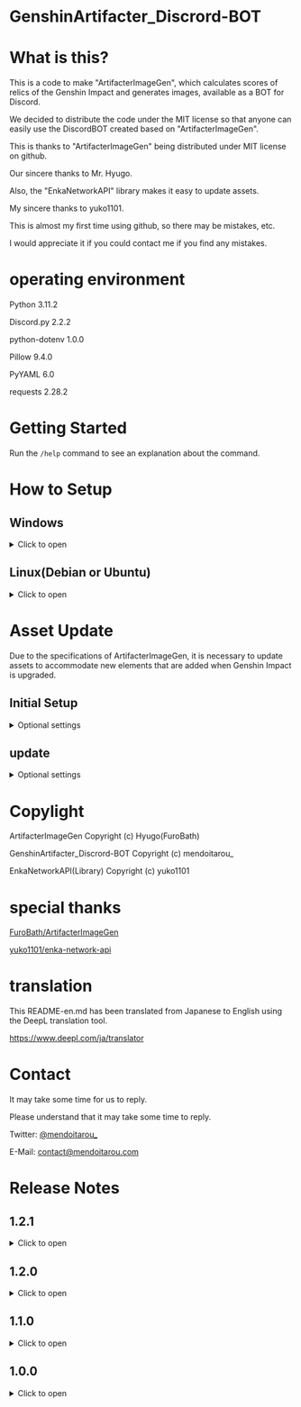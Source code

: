 # GenshinArtifacter_Discrord-BOT

# What is this?

This is a code to make "ArtifacterImageGen", which calculates scores of relics of the Genshin Impact and generates images, available as a BOT for Discord.

We decided to distribute the code under the MIT license so that anyone can easily use the DiscordBOT created based on "ArtifacterImageGen".

This is thanks to "ArtifacterImageGen" being distributed under MIT license on github.

Our sincere thanks to Mr. Hyugo.

Also, the "EnkaNetworkAPI" library makes it easy to update assets.

My sincere thanks to yuko1101.

This is almost my first time using github, so there may be mistakes, etc.

I would appreciate it if you could contact me if you find any mistakes.

# operating environment
Python 3.11.2

Discord.py 2.2.2

python-dotenv 1.0.0

Pillow 9.4.0

PyYAML 6.0

requests 2.28.2

# Getting Started

Run the `/help` command to see an explanation about the command.

# How to Setup

## Windows

<details>
<summary>Click to open</summary>

Editing...

</details>

## Linux(Debian or Ubuntu)

<details>
<summary>Click to open</summary>

### Create Disocrd BOT

Access the DiscordDeveloperPortal.

https://discord.com/developers/applications

Click on "New Application."

(If you have already created a dedicated BOT, skip to token generation.)

Decide on a name for the BOT and enter it in the "NAME" field.

Agree to the Terms of Use and Developer Policy and click "Create".

Select the "BOT" tab under "SETTING" and click "Add Bot.

Click "Yes, do it!" when the confirmation dialog appears.

(If 2FA is set, please authenticate.)

### Token Generation

Click on "Copy" under "TOKEN" to copy the BOT token.

Make a note (paste) of this token in a notepad, etc.

This token must not be seen by anyone.

### Setting BOT

Turn ON "PRESENCE INTENT", "SERVER MEMBERS INTENT", and "MESSAGE CONTENT INTENT" in "Privileged Gateway Intents".

Remember to click "Save Changes" to save your changes.

### Allow BOTs to join the server

Select "OAuth2" and "URL Generator" from the menu.

Check the "BOT" checkbox under "SCOPES" and set the "BOT PERMISSIONS" to the necessary permissions.

(If you own the server and trust the code of this BOT, you may check the "Administrator" checkbox.)

Copy the URL displayed in the "GENERATED URL" field and access the copied URL.

Select the server you want the BOT to join and click Yes.

Confirm that the authorization is correct and click authentication.

Clear the hCaptcha authorization and enlist the BOT.

This completes the preconfiguration of the Discord BOT.

### Download Source
Download this repository from github as a zip file or clone it with GithubCLI, etc.

https://github.com/tarou-software/GenshinArtifacter_Discrord-BOT

(If you downloaded the file as a zip file, please unzip it.)

Open the file ".env" in the directory and replace "token here!" with the BOT token copied in "Token Generation".

### Setup Python
Run the check version command to see if python is installed.

````
python3 --version
````

If the version is displayed, you are OK.

Install pip.

````
sudo apt update
sudo apt install python3-pip
```` 

Use PIP to install each library.

```
pip3 install discord.py
```

```
pip3 install python-dotenv
```

```
pip3 install Pillow
```

```
pip3 install pyyaml
```

```
pip3 install requests
```

Verify that everything was installed correctly.

### Change the configuration

In the directory containing the BOT source code, there is a file called "config.json".

This file modifies the BOT configuration.

Open the file in a text editor, etc., **as some parts need to be changed before starting**.

```
"Administrator_Name" : "Please Enter Your Name",
```

Please change "Please Enter Your Name" to your nickname in the line "Please Enter Your Name".

This is a **necessary setting** to use the EnkaNetwork API, so be sure to **do** this.

Also,

```
"BOT_Ver" : 1.0,
```

Do not **change** the item.

<details>
<summary>Optional settings</summary>

#### uid_register

```
"uid_register" : true,
```

By changing this item, you can enable or disable UID registration.

Change to 

- "true" to enable
- "false" to disable

(The default setting is "true", which is enabled.)

#### image_uid_mode

```
"image_uid_mode" : true
```

By changing this item, you can avoid a situation where another person's image is sent depending on the timing.

Change to 

- "true" to enable
- "false" to disable

(The default setting is "true", which is enabled.)

</details>

### Make the BOT work

Launch a command prompt or similar.

Change the current directory to the source directory.

Execute the following command

```
python bot_start.py
```

(It is recommended to create a batch file.)

"Ready! Name:~~" and confirm that the BOT is working properly on Discord.

</details>

# Asset Update

Due to the specifications of ArtifacterImageGen, it is necessary to update assets to accommodate new elements that are added when Genshin Impact is upgraded.

## Initial Setup

<details>
<summary>Optional settings</summary>

### Installing Node.js

Install the LTS version of Node.js with the following command.

```
curl -fsSL https://deb.nodesource.com/setup_lts.x | sudo -E bash -
sudo apt install nodejs -y
```

### Library Installation

Change the current directory to the source directory.

Execute the following command.

```
npm install enka-network-api
```

</details>

## update

<details>
<summary>Optional settings</summary>

**IMPORTANT**
When updating, make sure that the EnkaNetwork is not under maintenance.

To update, change the current directory to the source directory and execute the following command.

```
node asset_update.js
```

(It is recommended to create a batch file.)

When run, it will automatically update character, weapon, and artifact assets.

It is not necessary to restart the BOT when updating.

</details>

# Copylight

ArtifacterImageGen Copyright (c) Hyugo(FuroBath)

GenshinArtifacter_Discrord-BOT Copyright (c) mendoitarou_

EnkaNetworkAPI(Library) Copyright (c) yuko1101

# special thanks

[FuroBath/ArtifacterImageGen](https://github.com/FuroBath/ArtifacterImageGen)

[yuko1101/enka-network-api](https://github.com/yuko1101/enka-network-api)

# translation
This README-en.md has been translated from Japanese to English using the DeepL translation tool.

https://www.deepl.com/ja/translator

# Contact

It may take some time for us to reply.

Please understand that it may take some time to reply.

Twitter: [@mendoitarou_](https://twitter.com/mendoitarou_)

E-Mail: [contact@mendoitarou.com](mailto:contact@mendoitarou.com)

# Release Notes

## 1.2.1

<details>
<summary>Click to open</summary>

- Changed the name of the command to see information about the BOT
- Added a command to view command descriptions.

</details>

## 1.2.0

<details>
<summary>Click to open</summary>

- Embedding color changes according to the element of the generated image character
- Asset update program added

</details>

## 1.1.0

<details>
<summary>Click to open</summary>

- Fixed a part that did not follow the API rules.
- Changed behavior when UID is not registered.
- Removed /build_no command due to changed behavior.
- Fixed a problem that images of different users may be generated depending on timing when generating images (can be turned on/off by configuration).
- Added explanation to README to reflect changes in operation.

</details>

## 1.0.0

<details>
<summary>Click to open</summary>

- Initial Release

</details>
